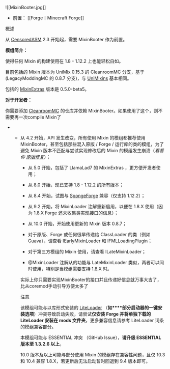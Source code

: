 ![[MixinBooter.jpg]]
- 前置：
 [[Forge丨Minecraft Forge]]

概述

从 [CensoredASM](https://www.mcmod.cn/class/3848.html) 2.3 开始起，需要 MixinBooter 作为前置。

  

**模组简介：**

使得任何 Mixin 的构建使用在 1.8 - 1.12.2 上也能轻松自如。

目前包括的 Mixin 版本为 UniMix 0.15.3 的 CleanroomMC 分支，基于 (LegacyModdingMC 的 0.8.7 分支)，与 [UniMixins](https://www.mcmod.cn/class/9457.html) 基本相同。

包括的 [MixinExtras](https://www.mcmod.cn/class/12750.html "MixinExtra") 版本是 0.5.0-beta5。

  

**对于开发者：**

你需要添加 [CleanroomMC](https://www.mcmod.cn/author/26409.html "Cleanroom - CleanroomMC / cleanroommc / cleanroom-mc") 的仓库并依赖 MixinBooter。如果使用了这个，则不需要再一次compile Mixin了

- - 从 4.2 开始，API 发生改变，所有使用 Mixin 的模组都推荐使用 MixinBooter，甚至包括那些混入原版 / Forge / 运行库的类的模组，为了避免 Mixin 版本不匹配与尝试实现修改后的 Mixin 的模组发生崩溃（_看看你 [原版修复](https://www.mcmod.cn/class/1223.html "原版修复")_）；
        
    - 从 5.0 开始，包括了 LlamaLad7 的 MixinExtras ，更方便开发者使用；
        
    - 从 8.0 开始，现已支持 1.8 - 1.12.2 的所有版本；
        
    - 从 8.4 开始，试图与 [SpongeForge](https://www.mcmod.cn/class/1459.html "[SF] 海绵端插件支持 Forge 版 (SpongeForge)") 兼容（仅支持 1.12.2）；
        
    - 从 9.2 开始，将 MixinLoader 注解重新启用，以便在 1.8.X 使用（因为 1.8.X Forge 还未收集类实现接口的信息）；
        
    - 从 10.0 开始，开始使用更新的 Mixin 版本 0.8.7；
        
    - 对于原版、Forge 或任何很早传递给 ClassLoader 的类（例如 Guava），请查看 IEarlyMixinLoader 和 IFMLLoadingPlugin；
        
    - 对于第三方模组的 Mixin 使用，请查看 ILateMixinLoader；
        
    - @MixinLoader 注解从的功能与 LateMixinLoader 类似，两者可以同时使用，特别是当模组需要支持 1.8.X 时。
        
    
    实际上你只需要实现MixinBooter的接口并且传递好信息就万事大吉了，比从coremod手动引导方便太多了
    
    注意
    
    该模组可能与以库形式安装的 [LiteLoader](https://www.mcmod.cn/class/610.html "LiteLoader") （**如****部分启动器的一键安装选项**）冲突导致启动失败，请尝试**仅安装 Forge 并将单独下载的 LiteLoader 安装在 mods 文件夹**，更多兼容信息请参考 LiteLoader 词条的模组兼容部分。  
    
    本模组可能与 ESSENTIAL 冲突 （GitHub Issue），**请升级 ESSENTIAL 版本至 1.3.2.6 以上**。
    
    10.0 版本及以上可能与部分使用 Mixin 的模组存在兼容性问题，且仅 10.3 和 10.4 兼容 1.8.X，若更新后无法启动暂时回退到 9.4 版本即可。